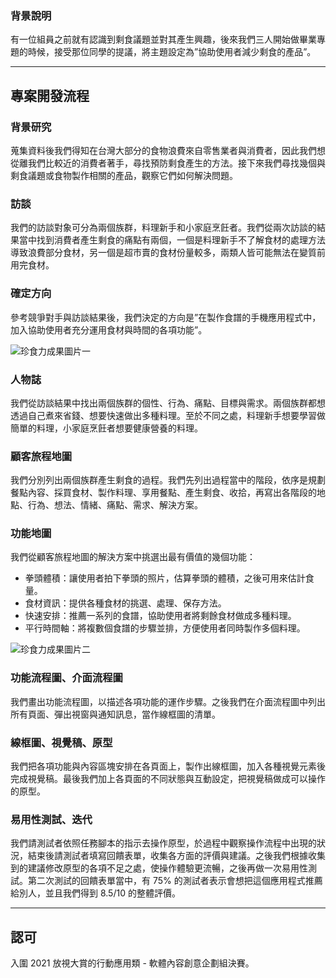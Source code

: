 ### 背景說明

有一位組員之前就有認識到剩食議題並對其產生興趣，後來我們三人開始做畢業專題的時候，接受那位同學的提議，將主題設定為”協助使用者減少剩食的產品”。

---

## 專案開發流程

### 背景研究

蒐集資料後我們得知在台灣大部分的食物浪費來自零售業者與消費者，因此我們想從離我們比較近的消費者著手，尋找預防剩食產生的方法。接下來我們尋找幾個與剩食議題或食物製作相關的產品，觀察它們如何解決問題。

### 訪談

我們的訪談對象可分為兩個族群，料理新手和小家庭烹飪者。我們從兩次訪談的結果當中找到消費者產生剩食的痛點有兩個，一個是料理新手不了解食材的處理方法導致浪費部分食材，另一個是超市賣的食材份量較多，兩類人皆可能無法在變質前用完食材。

### 確定方向

參考競爭對手與訪談結果後，我們決定的方向是”在製作食譜的手機應用程式中，加入協助使用者充分運用食材與時間的各項功能”。

![珍食力成果圖片一](/image/max-value-1.png)

### 人物誌

我們從訪談結果中找出兩個族群的個性、行為、痛點、目標與需求。兩個族群都想透過自己煮來省錢、想要快速做出多種料理。至於不同之處，料理新手想要學習做簡單的料理，小家庭烹飪者想要健康營養的料理。

### 顧客旅程地圖

我們分別列出兩個族群產生剩食的過程。我們先列出過程當中的階段，依序是規劃餐點內容、採買食材、製作料理、享用餐點、產生剩食、收拾，再寫出各階段的地點、行為、想法、情緒、痛點、需求、解決方案。

### 功能地圖

我們從顧客旅程地圖的解決方案中挑選出最有價值的幾個功能：

* 拳頭體積：讓使用者拍下拳頭的照片，估算拳頭的體積，之後可用來估計食量。
* 食材資訊：提供各種食材的挑選、處理、保存方法。
* 快速安排：推薦一系列的食譜，協助使用者將剩餘食材做成多種料理。
* 平行時間軸：將複數個食譜的步驟並排，方便使用者同時製作多個料理。

![珍食力成果圖片二](/image/max-value-2.png)

### 功能流程圖、介面流程圖

我們畫出功能流程圖，以描述各項功能的運作步驟。之後我們在介面流程圖中列出所有頁面、彈出視窗與通知訊息，當作線框圖的清單。

### 線框圖、視覺稿、原型

我們把各項功能與內容區塊安排在各頁面上，製作出線框圖，加入各種視覺元素後完成視覺稿。最後我們加上各頁面的不同狀態與互動設定，把視覺稿做成可以操作的原型。

### 易用性測試、迭代

我們請測試者依照任務腳本的指示去操作原型，於過程中觀察操作流程中出現的狀況，結束後請測試者填寫回饋表單，收集各方面的評價與建議。之後我們根據收集到的建議修改原型的各項不足之處，使操作體驗更流暢，之後再做一次易用性測試。第二次測試的回饋表單當中，有 75% 的測試者表示會想把這個應用程式推薦給別人，並且我們得到 8.5/10 的整體評價。

---

## 認可

入圍 2021 放視大賞的行動應用類 - 軟體內容創意企劃組決賽。